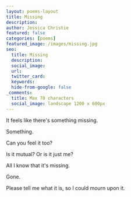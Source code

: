 ```yaml
---
layout: poems-layout
title: Missing
description: 
author: Jessica Christie
featured: false
categories: [poems]
featured_image: /images/missing.jpg
seo:
  title: Missing
  description: 
  social_image:
  url:
  twitter_card:
  keywords:
  hide-from-google: false
_comments:
  title: Max 70 characters
  social_image: landscape 1200 x 600px
---
```

It feels like there's something missing.

Something.

Can you feel it too?

Is it mutual? Or is it just me?

All I know that it's missing.

Gone.

Please tell me what it is, so I could mourn upon it.

&nbsp;
